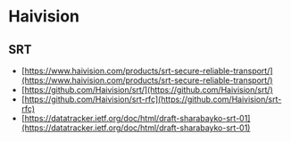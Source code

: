 # Haivision

## SRT

- [https://www.haivision.com/products/srt-secure-reliable-transport/](https://www.haivision.com/products/srt-secure-reliable-transport/)
- [https://github.com/Haivision/srt/](https://github.com/Haivision/srt/)
- [https://github.com/Haivision/srt-rfc](https://github.com/Haivision/srt-rfc)
- [https://datatracker.ietf.org/doc/html/draft-sharabayko-srt-01](https://datatracker.ietf.org/doc/html/draft-sharabayko-srt-01)

